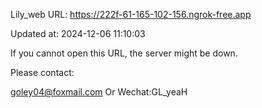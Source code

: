 Lily_web URL: https://222f-61-165-102-156.ngrok-free.app

Updated at: 2024-12-06 11:10:03

If you cannot open this URL, the server might be down.

Please contact: 

goley04@foxmail.com Or Wechat:GL_yeaH